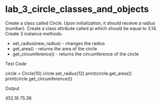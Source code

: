 # lab_3_circle_classes_and_objects

Create a class called Circle. Upon initialization, it should receive a radius (number). Create a class attribute called pi which should be equal to 3.14. Create 3 instance methods:
-	set_radius(new_radius) - changes the radius
-	get_area() - returns the area of the circle
-	get_circumference() - returns the circumference of the circle

Test Code

circle = Circle(10)
circle.set_radius(12)
print(circle.get_area())
print(circle.get_circumference())

Output

452.16
75.36
